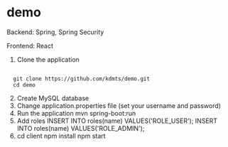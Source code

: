 # demo
<p>Backend: Spring, Spring Security 
<p>Frontend: React

1. Clone the application <br>
<code>
  git clone https://github.com/kdmts/demo.git
  cd demo
</code>

2. Create MySQL database
3. Change application.properties file (set your username and password)
4. Run the application mvn spring-boot:run
5. Add roles
INSERT INTO roles(name) VALUES('ROLE_USER');
INSERT INTO roles(name) VALUES('ROLE_ADMIN');
6. cd client 
npm install
npm start
